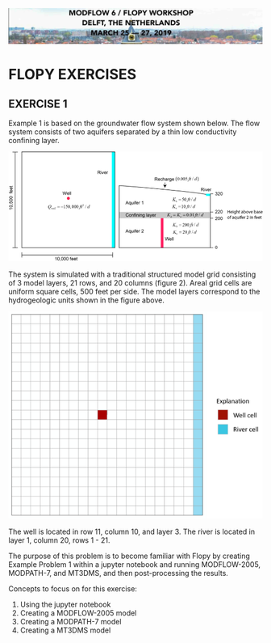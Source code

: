 ![header](../img/header.jpg)

# FLOPY EXERCISES

## EXERCISE 1
Example 1 is based on the groundwater flow system shown below. The flow system consists of two aquifers separated by a thin low conductivity confining layer.

![mf6-example1a.png](../img/mf6-example1a.png)

The system is simulated with a traditional structured model grid consisting of 3 model layers, 21 rows, and 20 columns (figure 2). Areal grid cells are uniform square cells, 500 feet per side. The model layers correspond to the hydrogeologic units shown in the figure above.

![mf6-example1a.png](../img/mf6-example1b.png)

The well is located in row 11, column 10, and layer 3. The river is located in layer 1, column 20, rows 1 - 21.

The purpose of this problem is to become familiar with Flopy by creating Example Problem 1 within a jupyter notebook and running MODFLOW-2005, MODPATH-7, and MT3DMS, and then post-processing the results.

Concepts to focus on for this exercise:
1. Using the jupyter notebook
2. Creating a MODFLOW-2005 model
3. Creating a MODPATH-7 model
4. Creating a MT3DMS model

